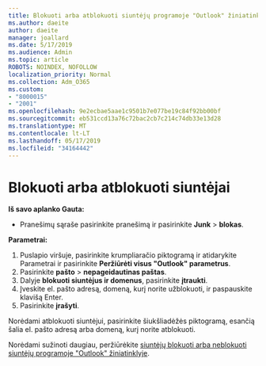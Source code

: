 ```yaml
---
title: Blokuoti arba atblokuoti siuntėjų programoje "Outlook" žiniatinklyje
ms.author: daeite
author: daeite
manager: joallard
ms.date: 5/17/2019
ms.audience: Admin
ms.topic: article
ROBOTS: NOINDEX, NOFOLLOW
localization_priority: Normal
ms.collection: Adm_O365
ms.custom:
- "8000015"
- "2001"
ms.openlocfilehash: 9e2ecbae5aae1c9501b7e077be19c84f92bb00bf
ms.sourcegitcommit: eb531ccd13a76c72bac2cb7c214c74db33e13d28
ms.translationtype: MT
ms.contentlocale: lt-LT
ms.lasthandoff: 05/17/2019
ms.locfileid: "34164442"
---
```

# <a name="block-or-unblock-senders"></a>Blokuoti arba atblokuoti siuntėjai

**Iš savo aplanko Gauta:**

- Pranešimų sąraše pasirinkite pranešimą ir pasirinkite **Junk** > **blokas**.

**Parametrai:**

1. Puslapio viršuje, pasirinkite krumpliaračio piktogramą ir atidarykite Parametrai ir pasirinkite **Peržiūrėti visus "Outlook" parametrus**.
2. Pasirinkite **pašto** > **nepageidautinas paštas**.
3. Dalyje **blokuoti siuntėjus ir domenus**, pasirinkite **įtraukti**.
4. Įveskite el. pašto adresą, domeną, kurį norite užblokuoti, ir paspauskite klavišą Enter.
5. Pasirinkite **įrašyti**.

Norėdami atblokuoti siuntėjui, pasirinkite šiukšliadėžės piktogramą, esančią šalia el. pašto adresą arba domeną, kurį norite atblokuoti.

Norėdami sužinoti daugiau, peržiūrėkite [siuntėjų blokuoti arba neblokuoti siuntėjų programoje "Outlook" žiniatinklyje](https://support.office.com/article/9bf812d4-6995-4d19-901a-76d6e26939b0).